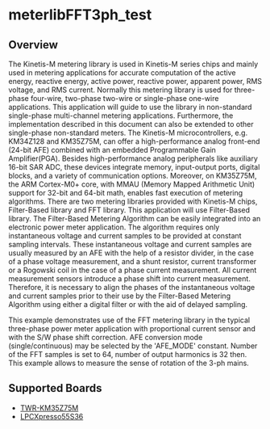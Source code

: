 # meterlibFFT3ph_test

## Overview
The Kinetis-M metering library is used in Kinetis-M series chips and mainly used in metering applications for accurate
computation of the active energy, reactive energy, active power, reactive power, apparent power, RMS voltage, and RMS
current.
Normally this metering library is used for three-phase four-wire, two-phase two-wire or single-phase one-wire applications.
This application will guide to use the library in non-standard single-phase multi-channel metering applications. Furthermore,
the implementation described in this document can also be extended to other single-phase non-standard meters.
The Kinetis-M microcontrollers, e.g. KM34Z128 and KM35Z75M, can offer a high-performance analog front-end (24-bit AFE)
combined with an embedded Programmable Gain Amplifier(PGA). Besides high-performance analog peripherals like
auxiliary 16-bit SAR ADC, these devices integrate memory, input-output ports, digital blocks, and a variety of communication
options.
Moreover, on KM35Z75M, the ARM Cortex-M0+ core, with MMAU (Memory Mapped Arithmetic Unit) support for 32-bit and
64-bit math, enables fast execution of metering algorithms.
There are two metering libraries provided with Kinetis-M chips, Filter-Based library and FFT library. This application will use
Filter-Based library.
The Filter-Based Metering Algorithm can be easily integrated into an electronic power meter application. The algorithm
requires only instantaneous voltage and current samples to be provided at constant sampling intervals. These instantaneous
voltage and current samples are usually measured by an AFE with the help of a resistor divider, in the case of a phase voltage
measurement, and a shunt resistor, current transformer or a Rogowski coil in the case of a phase current measurement. All
current measurement sensors introduce a phase shift into current measurement. Therefore, it is necessary to align the phases
of the instantaneous voltage and current samples prior to their use by the Filter-Based Metering Algorithm using either a
digital filter or with the aid of delayed sampling.

This  example demonstrates  use  of  the  FFT  metering  library  in  the  typical  three-phase  power  meter application with
proportional  current  sensor  and  with  the  S/W  phase  shift  correction.  AFE  conversion mode (single/continuous) may be
selected by the 'AFE_MODE' constant. Number of the FFT samples is set to 64, number of output harmonics is 32 then. 
This example allows to measure the sense of rotation of the 3-ph mains.

## Supported Boards
- [TWR-KM35Z75M](../../_boards/twrkm35z75m/demo_apps/meterlibFFT3ph_test/example_board_readme.md)
- [LPCXpresso55S36](../../_boards/lpcxpresso55s36/demo_apps/meterlibFFT3ph_test/example_board_readme.md)
